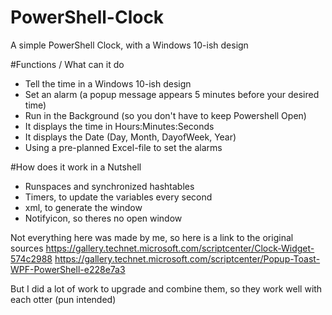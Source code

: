 # PowerShell-Clock
A simple PowerShell Clock, with a Windows 10-ish design

#Functions / What can it do
- Tell the time in a Windows 10-ish design
- Set an alarm (a popup message appears 5 minutes before your desired time)
- Run in the Background (so you don't have to keep Powershell Open)
- It displays the time in Hours:Minutes:Seconds
- It displays the Date (Day, Month, DayofWeek, Year)
- Using a pre-planned Excel-file to set the alarms

#How does it work in a Nutshell
- Runspaces and synchronized hashtables
- Timers, to update the variables every second
- xml, to generate the window
- Notifyicon, so theres no open window

Not everything here was made by me, so here is a link to the original sources
https://gallery.technet.microsoft.com/scriptcenter/Clock-Widget-574c2988
https://gallery.technet.microsoft.com/scriptcenter/Popup-Toast-WPF-PowerShell-e228e7a3

But I did a lot of work to upgrade and combine them, so they work well with each otter (pun intended)
